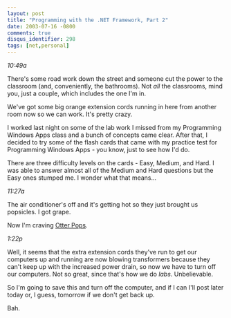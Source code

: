 ```yaml
---
layout: post
title: "Programming with the .NET Framework, Part 2"
date: 2003-07-16 -0800
comments: true
disqus_identifier: 298
tags: [net,personal]
---
```

*10:49a*

 There's some road work down the street and someone cut the power to the
classroom (and, conveniently, the bathrooms). Not *all* the classrooms,
mind you, just a couple, which includes the one I'm in.

 We've got some big orange extension cords running in here from another
room now so we can work. It's pretty crazy.

 I worked last night on some of the lab work I missed from my
Programming Windows Apps class and a bunch of concepts came clear. After
that, I decided to try some of the flash cards that came with my
practice test for Programming Windows Apps - you know, just to see how
I'd do.

 There are three difficulty levels on the cards - Easy, Medium, and
Hard. I was able to answer almost all of the Medium and Hard questions
but the Easy ones stumped me. I wonder what that means...

 *11:27a*

 The air conditioner's off and it's getting hot so they just brought us
popsicles. I got grape.

 Now I'm craving [Otter
Pops](http://www.jelsert.com/products/otterpops.htm).

 *1:22p*

 Well, it seems that the extra extension cords they've run to get our
computers up and running are now blowing transformers because they can't
keep up with the increased power drain, so now we have to turn off our
computers. Not so great, since that's how we do *labs*. Unbelievable.

 So I'm going to save this and turn off the computer, and if I can I'll
post later today or, I guess, tomorrow if we don't get back up.

 Bah.
